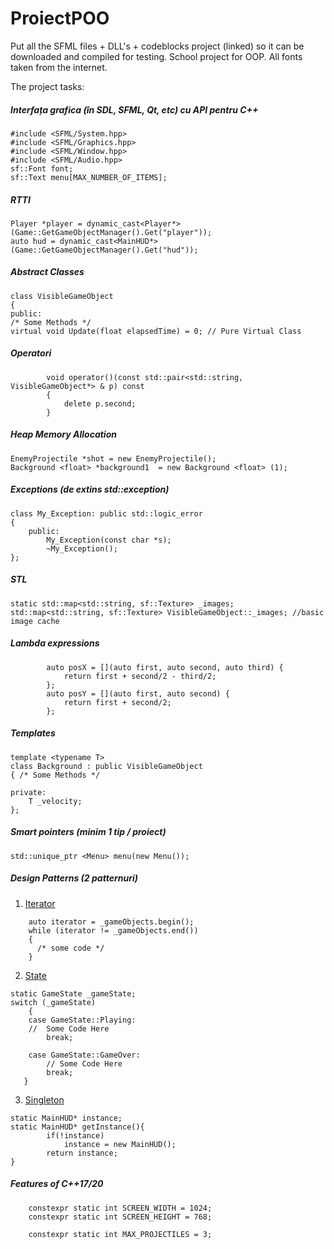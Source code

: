 # ProiectPOO

Put all the SFML files + DLL's + codeblocks project (linked) so it can be downloaded and compiled for testing. School project for OOP. All fonts taken from the internet.


The project tasks: 

##### Interfața grafica (în SDL, SFML, Qt, etc) cu API pentru C++
```
#include <SFML/System.hpp>
#include <SFML/Graphics.hpp>
#include <SFML/Window.hpp>
#include <SFML/Audio.hpp>
sf::Font font;
sf::Text menu[MAX_NUMBER_OF_ITEMS];
```

##### RTTI
```
Player *player = dynamic_cast<Player*>(Game::GetGameObjectManager().Get("player"));
auto hud = dynamic_cast<MainHUD*>(Game::GetGameObjectManager().Get("hud"));
```

##### Abstract Classes
```
class VisibleGameObject
{
public: 
/* Some Methods */
virtual void Update(float elapsedTime) = 0; // Pure Virtual Class
```

##### Operatori 
```
		void operator()(const std::pair<std::string, VisibleGameObject*> & p) const
		{
			delete p.second;
		}
```

##### Heap Memory Allocation
```
EnemyProjectile *shot = new EnemyProjectile();
Background <float> *background1  = new Background <float> (1);
```

##### Exceptions (de extins std::exception)
```
class My_Exception: public std::logic_error
{
    public:
        My_Exception(const char *s);
        ~My_Exception();
};
```

##### STL
```
static std::map<std::string, sf::Texture> _images;
std::map<std::string, sf::Texture> VisibleGameObject::_images; //basic image cache
```

##### Lambda expressions
```
		auto posX = [](auto first, auto second, auto third) {
            return first + second/2 - third/2;
		};
		auto posY = [](auto first, auto second) {
            return first + second/2;
		};
```

##### Templates 
```
template <typename T>
class Background : public VisibleGameObject
{ /* Some Methods */

private:
	T _velocity;
};
```

##### Smart pointers (minim 1 tip / proiect)
```
std::unique_ptr <Menu> menu(new Menu());
```

##### Design Patterns (2 patternuri)
1. [Iterator](https://refactoring.guru/design-patterns/iterator) 
```
	auto iterator = _gameObjects.begin();
	while (iterator != _gameObjects.end())
	{
      /* some code */
	}
```
2. [State](https://refactoring.guru/design-patterns/state) 
```
static GameState _gameState;
switch (_gameState)
	{
	case GameState::Playing:
    //  Some Code Here
		break;
	
	case GameState::GameOver:
		// Some Code Here
		break;
   }
```
3. [Singleton](https://refactoring.guru/design-patterns/singleton)
```
static MainHUD* instance;
static MainHUD* getInstance(){
        if(!instance)
            instance = new MainHUD();
        return instance;
}
```

##### Features of C++17/20
```
	constexpr static int SCREEN_WIDTH = 1024;
	constexpr static int SCREEN_HEIGHT = 768;

	constexpr static int MAX_PROJECTILES = 3;
```
	
  
